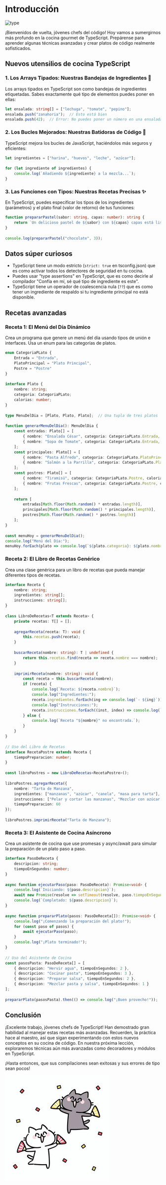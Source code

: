 # Introducción

![type](../images/los_hechizos_mágicos_de_typescript.png)

¡Bienvenidos de vuelta, jóvenes chefs del código! Hoy vamos a sumergirnos más profundo en la cocina gourmet de TypeScript. Prepárense para aprender algunas técnicas avanzadas y crear platos de código realmente sofisticados.

## Nuevos utensilios de cocina TypeScript

### 1. Los Arrays Tipados: Nuestras Bandejas de Ingredientes 🍱

Los arrays tipados en TypeScript son como bandejas de ingredientes etiquetadas. Sabes exactamente qué tipo de elementos puedes poner en ellas:

```typescript
let ensalada: string[] = ["lechuga", "tomate", "pepino"];
ensalada.push("zanahoria");  // Esto está bien
ensalada.push(42);  // Error: No puedes poner un número en una ensalada de strings
```

### 2. Los Bucles Mejorados: Nuestras Batidoras de Código 🔄

TypeScript mejora los bucles de JavaScript, haciéndolos más seguros y eficientes:

```typescript
let ingredientes = ["harina", "huevos", "leche", "azúcar"];

for (let ingrediente of ingredientes) {
    console.log(`Añadiendo ${ingrediente} a la mezcla...`);
}
```

### 3. Las Funciones con Tipos: Nuestras Recetas Precisas ✨

En TypeScript, puedes especificar los tipos de los ingredientes (parámetros) y el plato final (valor de retorno) de tus funciones:

```typescript
function prepararPastel(sabor: string, capas: number): string {
    return `Un delicioso pastel de ${sabor} con ${capas} capas está listo!`;
}

console.log(prepararPastel("chocolate", 3));
```

## Datos súper curiosos

* TypeScript tiene un modo estricto (`strict: true` en tsconfig.json) que es como activar todos los detectores de seguridad en tu cocina.
* Puedes usar "type assertions" en TypeScript, que es como decirle al compilador "Confía en mí, sé qué tipo de ingrediente es este".
* TypeScript tiene un operador de coalescencia nula (`??`) que es como tener un ingrediente de respaldo si tu ingrediente principal no está disponible.

## Recetas avanzadas

### Receta 1: El Menú del Día Dinámico

Crea un programa que genere un menú del día usando tipos de unión e interfaces. Usa un enum para las categorías de platos.

```typescript
enum CategoriaPLato {
    Entrada = "Entrada",
    PlatoPrincipal = "Plato Principal",
    Postre = "Postre"
}

interface Plato {
    nombre: string;
    categoria: CategoriaPLato;
    calorias: number;
}

type MenuDelDia = [Plato, Plato, Plato];  // Una tupla de tres platos

function generarMenuDelDia(): MenuDelDia {
    const entradas: Plato[] = [
        { nombre: "Ensalada César", categoria: CategoriaPLato.Entrada, calorias: 150 },
        { nombre: "Sopa de Tomate", categoria: CategoriaPLato.Entrada, calorias: 120 }
    ];
    const principales: Plato[] = [
        { nombre: "Pasta Alfredo", categoria: CategoriaPLato.PlatoPrincipal, calorias: 600 },
        { nombre: "Salmón a la Parrilla", categoria: CategoriaPLato.PlatoPrincipal, calorias: 450 }
    ];
    const postres: Plato[] = [
        { nombre: "Tiramisú", categoria: CategoriaPLato.Postre, calorias: 300 },
        { nombre: "Frutas Frescas", categoria: CategoriaPLato.Postre, calorias: 100 }
    ];

    return [
        entradas[Math.floor(Math.random() * entradas.length)],
        principales[Math.floor(Math.random() * principales.length)],
        postres[Math.floor(Math.random() * postres.length)]
    ];
}

const menuHoy = generarMenuDelDia();
console.log("Menú del Día:");
menuHoy.forEach(plato => console.log(`${plato.categoria}: ${plato.nombre} (${plato.calorias} calorías)`));
```

### Receta 2: El Libro de Recetas Genérico

Crea una clase genérica para un libro de recetas que pueda manejar diferentes tipos de recetas.

```typescript
interface Receta {
    nombre: string;
    ingredientes: string[];
    instrucciones: string[];
}

class LibroDeRecetas<T extends Receta> {
    private recetas: T[] = [];

    agregarReceta(receta: T): void {
        this.recetas.push(receta);
    }

    buscarReceta(nombre: string): T | undefined {
        return this.recetas.find(receta => receta.nombre === nombre);
    }

    imprimirReceta(nombre: string): void {
        const receta = this.buscarReceta(nombre);
        if (receta) {
            console.log(`Receta: ${receta.nombre}`);
            console.log("Ingredientes:");
            receta.ingredientes.forEach(ing => console.log(`- ${ing}`));
            console.log("Instrucciones:");
            receta.instrucciones.forEach((inst, index) => console.log(`${index + 1}. ${inst}`));
        } else {
            console.log(`Receta "${nombre}" no encontrada.`);
        }
    }
}

// Uso del Libro de Recetas
interface RecetaPostre extends Receta {
    tiempoPreparacion: number;
}

const libroPostres = new LibroDeRecetas<RecetaPostre>();

libroPostres.agregarReceta({
    nombre: "Tarta de Manzana",
    ingredientes: ["manzanas", "azúcar", "canela", "masa para tarta"],
    instrucciones: ["Pelar y cortar las manzanas", "Mezclar con azúcar y canela", "Colocar en la masa", "Hornear por 45 minutos"],
    tiempoPreparacion: 60
});

libroPostres.imprimirReceta("Tarta de Manzana");
```

### Receta 3: El Asistente de Cocina Asíncrono

Crea un asistente de cocina que use promesas y async/await para simular la preparación de un plato paso a paso.

```typescript
interface PasoDeReceta {
    descripcion: string;
    tiempoEnSegundos: number;
}

async function ejecutarPaso(paso: PasoDeReceta): Promise<void> {
    console.log(`Iniciando: ${paso.descripcion}`);
    await new Promise(resolve => setTimeout(resolve, paso.tiempoEnSegundos * 1000));
    console.log(`Completado: ${paso.descripcion}`);
}

async function prepararPlato(pasos: PasoDeReceta[]): Promise<void> {
    console.log("¡Comenzando la preparación del plato!");
    for (const paso of pasos) {
        await ejecutarPaso(paso);
    }
    console.log("¡Plato terminado!");
}

// Uso del Asistente de Cocina
const pasosPasta: PasoDeReceta[] = [
    { descripcion: "Hervir agua", tiempoEnSegundos: 2 },
    { descripcion: "Cocinar pasta", tiempoEnSegundos: 3 },
    { descripcion: "Preparar salsa", tiempoEnSegundos: 2 },
    { descripcion: "Mezclar pasta y salsa", tiempoEnSegundos: 1 }
];

prepararPlato(pasosPasta).then(() => console.log("¡Buen provecho!"));
```

## Conclusión

¡Excelente trabajo, jóvenes chefs de TypeScript! Han demostrado gran habilidad al manejar estas recetas más avanzadas. Recuerden, la práctica hace al maestro, así que sigan experimentando con estos nuevos conceptos en su cocina de código. En nuestra próxima lección, exploraremos técnicas aún más avanzadas como decoradores y módulos en TypeScript.

 ¡Hasta entonces, que sus compilaciones sean exitosas y sus errores de tipo sean pocos!

![gato](../images/Gatocelebrar.jpeg)
